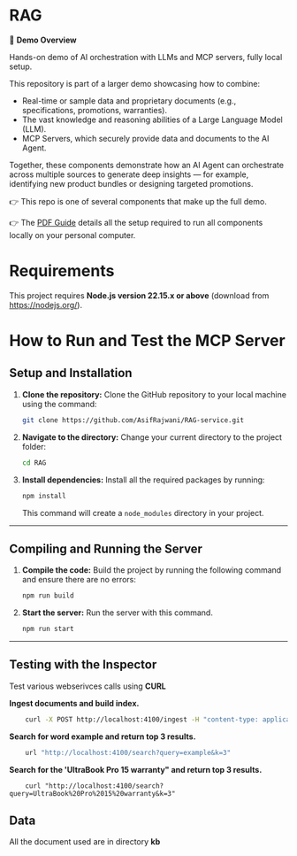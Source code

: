 # RAG

📌 **Demo Overview**

Hands-on demo of AI orchestration with LLMs and MCP servers, fully local setup.

This repository is part of a larger demo showcasing how to combine:

- Real-time or sample data and proprietary documents (e.g., specifications, promotions, warranties).
- The vast knowledge and reasoning abilities of a Large Language Model (LLM).
- MCP Servers, which securely provide data and documents to the AI Agent.

Together, these components demonstrate how an AI Agent can orchestrate across multiple sources to generate deep insights — for example, identifying new product bundles or designing targeted promotions.

👉 This repo is one of several components that make up the full demo.

👉 The [PDF Guide](https://github.com/AsifRajwani/MCP-Server/blob/main/AI%20Agent%20MCP%20Demo.pdf) details all the setup required to run all components locally on your personal computer.

# Requirements

This project requires **Node.js version 22.15.x or above** (download from https://nodejs.org/).

# How to Run and Test the MCP Server

## Setup and Installation

1.  **Clone the repository:** Clone the GitHub repository to your local machine using the command:

    ```bash
    git clone https://github.com/AsifRajwani/RAG-service.git
    ```

2.  **Navigate to the directory:** Change your current directory to the project folder:

    ```bash
    cd RAG
    ```

3.  **Install dependencies:** Install all the required packages by running:

    ```bash
    npm install
    ```

    This command will create a `node_modules` directory in your project.

---

## Compiling and Running the Server

1.  **Compile the code:** Build the project by running the following command and ensure there are no errors:

    ```bash
    npm run build
    ```

2.  **Start the server:** Run the server with this command.

    ```bash
    npm run start
    ```

---

## Testing with the Inspector

Test various webserivces calls using **CURL**

**Ingest documents and build index.**

```bash
    curl -X POST http://localhost:4100/ingest -H "content-type: application/json" -d '{}'
```

**Search for word example and return top 3 results.**

```bash
    url "http://localhost:4100/search?query=example&k=3"
```

**Search for the 'UltraBook Pro 15 warranty" and return top 3 results.**

```bash.
    curl "http://localhost:4100/search?query=UltraBook%20Pro%2015%20warranty&k=3"
```

## Data

All the document used are in directory **kb**

